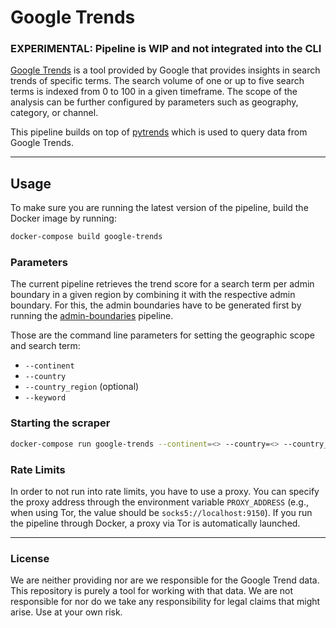 # Google Trends

### EXPERIMENTAL: Pipeline is WIP and not integrated into the CLI

[Google Trends](https://trends.google.com/trends) is a tool provided by Google that provides insights in search trends
of specific terms. The search volume of one or up to five search terms is indexed from 0 to 100 in a given timeframe. The 
scope of the analysis can be further configured by parameters such as geography, category, or channel.

This pipeline builds on top of [pytrends](https://github.com/GeneralMills/pytrends) which is used to query data from
Google Trends.

---

## Usage

To make sure you are running the latest version of the pipeline, build the Docker image by running:

```zsh
docker-compose build google-trends
```

### Parameters

The current pipeline retrieves the trend score for a search term per admin boundary in a given region by combining it
with the respective admin boundary. For this, the admin boundaries have to be generated first by running the 
[admin-boundaries](https://github.com/kuwala-io/kuwala/tree/master/kuwala/pipelines/admin-boundaries) pipeline.

Those are the command line parameters for setting the geographic scope and search term:
- `--continent`
- `--country`
- `--country_region` (optional)
- `--keyword`

### Starting the scraper

```zsh
docker-compose run google-trends --continent=<> --country=<> --country_region=<> --keyword=<>
```

### Rate Limits

In order to not run into rate limits, you have to use a proxy. You can specify the proxy address through the environment
variable `PROXY_ADDRESS` (e.g., when using Tor, the value should be `socks5://localhost:9150`). If you run the pipeline
through Docker, a proxy via Tor is automatically launched.

---
### License

We are neither providing nor are we responsible for the Google Trend data. This repository is purely a tool for working
with that data. We are not responsible for nor do we take any responsibility for legal claims that might arise. 
Use at your own risk.
